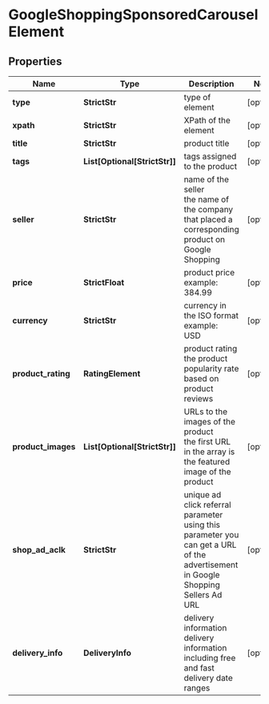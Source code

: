 # GoogleShoppingSponsoredCarouselElement


## Properties

| Name | Type | Description | Notes |
|------------ | ------------- | ------------- | -------------|
**type** | **StrictStr** | type of element |[optional]|
**xpath** | **StrictStr** | XPath of the element |[optional]|
**title** | **StrictStr** | product title |[optional]|
**tags** | **List[Optional[StrictStr]]** | tags assigned to the product |[optional]|
**seller** | **StrictStr** | name of the seller<br>the name of the company that placed a corresponding product on Google Shopping |[optional]|
**price** | **StrictFloat** | product price<br>example:<br>384.99 |[optional]|
**currency** | **StrictStr** | currency in the ISO format<br>example:<br>USD |[optional]|
**product_rating** | **RatingElement** | product rating<br>the product popularity rate based on product reviews |[optional]|
**product_images** | **List[Optional[StrictStr]]** | URLs to the images of the product<br>the first URL in the array is the featured image of the product |[optional]|
**shop_ad_aclk** | **StrictStr** | unique ad click referral parameter<br>using this parameter you can get a URL of the advertisement in Google Shopping Sellers Ad URL |[optional]|
**delivery_info** | **DeliveryInfo** | delivery information<br>delivery information including free and fast delivery date ranges |[optional]|